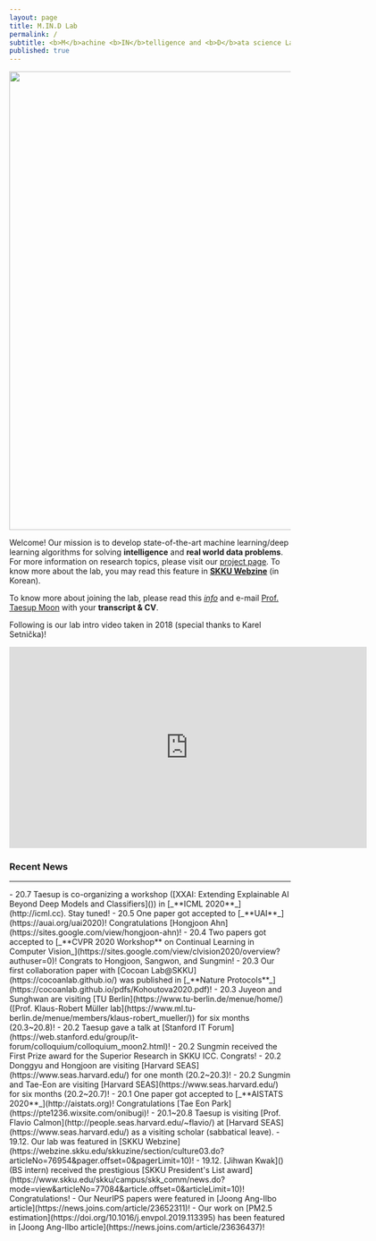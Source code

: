 ```yaml
---
layout: page
title: M.IN.D Lab
permalink: /
subtitle: <b>M</b>achine <b>IN</b>telligence and <b>D</b>ata science Laboratory
published: true
---
```

<img src="img/front.png" width="820" align="center"/>

Welcome! Our mission is to develop state-of-the-art machine learning/deep learning algorithms for solving **intelligence** and **real world data problems**. For more information on research topics, please visit our [project page](projects/project). To know more about the lab, you may read this feature in [**SKKU Webzine**](https://webzine.skku.edu/skkuzine/section/culture03.do?articleNo=76954&pager.offset=0&pagerLimit=10) (in Korean).    

To know more about joining the lab, please read this [*info*](info.md) and e-mail [Prof. Taesup Moon](people/pi.md) with your **transcript & CV**.

Following is our lab intro video taken in 2018 (special thanks to Karel Setnička)! 
<iframe src="https://player.vimeo.com/video/257239184" width="640" height="360" frameborder="0" webkitallowfullscreen mozallowfullscreen allowfullscreen></iframe>

### Recent News
<hr>
- 20.7 Taesup is co-organizing a workshop ([XXAI: Extending Explainable AI Beyond Deep Models and Classifiers]()) in [_**ICML 2020**_](http://icml.cc). Stay tuned!
- 20.5 One paper got accepted to [_**UAI**_](https://auai.org/uai2020)! Congratulations [Hongjoon Ahn](https://sites.google.com/view/hongjoon-ahn)! 
- 20.4 Two papers got accepted to [_**CVPR 2020 Workshop** on Continual Learning in Computer Vision_](https://sites.google.com/view/clvision2020/overview?authuser=0)! Congrats to Hongjoon, Sangwon, and Sungmin! 
- 20.3 Our first collaboration paper with [Cocoan Lab@SKKU](https://cocoanlab.github.io/) was published in [_**Nature Protocols**_](https://cocoanlab.github.io/pdfs/Kohoutova2020.pdf)! 
- 20.3 Juyeon and Sunghwan are visiting [TU Berlin](https://www.tu-berlin.de/menue/home/) ([Prof. Klaus-Robert Müller lab](https://www.ml.tu-berlin.de/menue/members/klaus-robert_mueller/))  for six months (20.3~20.8)!
- 20.2 Taesup gave a talk at [Stanford IT Forum](https://web.stanford.edu/group/it-forum/colloquium/colloquium_moon2.html)!
- 20.2 Sungmin received the First Prize award for the Superior Research in SKKU ICC. Congrats!
- 20.2 Donggyu and Hongjoon are visiting [Harvard SEAS](https://www.seas.harvard.edu/) for one month (20.2~20.3)! 
- 20.2 Sungmin and Tae-Eon are visiting [Harvard SEAS](https://www.seas.harvard.edu/) for six months (20.2~20.7)!
- 20.1 One paper got accepted to [_**AISTATS 2020**_](http://aistats.org)! Congratulations [Tae Eon Park](https://pte1236.wixsite.com/onibugi)!
- 20.1~20.8 Taesup is visiting [Prof. Flavio Calmon](http://people.seas.harvard.edu/~flavio/) at [Harvard SEAS](https://www.seas.harvard.edu/) as a visiting scholar (sabbatical leave). 
- 19.12. Our lab was featured in [SKKU Webzine](https://webzine.skku.edu/skkuzine/section/culture03.do?articleNo=76954&pager.offset=0&pagerLimit=10)!
- 19.12. [Jihwan Kwak]() (BS intern) received the prestigious [SKKU President's List award](https://www.skku.edu/skku/campus/skk_comm/news.do?mode=view&articleNo=77084&article.offset=0&articleLimit=10)! Congratulations!
- Our NeurIPS papers were featured in [Joong Ang-Ilbo article](https://news.joins.com/article/23652311)!
- Our work on [PM2.5 estimation](https://doi.org/10.1016/j.envpol.2019.113395) has been featured in [Joong Ang-Ilbo article](https://news.joins.com/article/23636437)!
